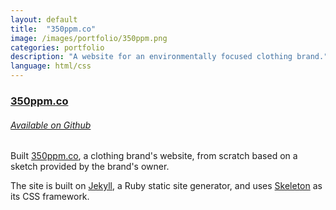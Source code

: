 ```yaml
---
layout: default
title:  "350ppm.co"
image: /images/portfolio/350ppm.png
categories: portfolio
description: "A website for an environmentally focused clothing brand."
language: html/css
---
```

[350ppm.co]: http://350ppm.co/

### [350ppm.co]

###### [Available on Github](https://github.com/350partspermillion/350ppm)

Built [350ppm.co], a clothing brand's website, from scratch based on a sketch provided by the brand's owner.

The site is built on [Jekyll](http://jekyllrb.com/), a Ruby static site generator, and uses
[Skeleton](http://getskeleton.com/) as its CSS framework.